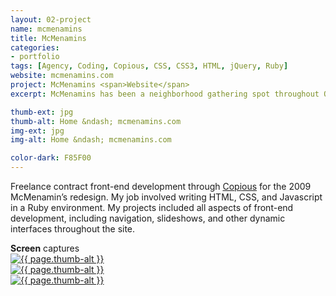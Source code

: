 ```yaml
---
layout: 02-project
name: mcmenamins
title: McMenamins
categories:
- portfolio
tags: [Agency, Coding, Copious, CSS, CSS3, HTML, jQuery, Ruby]
website: mcmenamins.com
project: McMenamins <span>Website</span>
excerpt: McMenamins has been a neighborhood gathering spot throughout Oregon and Washington since 1983. They handcraft their own beer, wine, spirits and coffee. They offer an eclectic mix of pubs, historic hotels, movie theaters, concert venues, spas, and events.

thumb-ext: jpg
thumb-alt: Home &ndash; mcmenamins.com
img-ext: jpg
img-alt: Home &ndash; mcmenamins.com

color-dark: F85F00
---
```

Freelance contract front-end development through <a href="http://copio.us/">Copious</a> for the 2009 McMenamin’s redesign. My job involved writing HTML, CSS, and Javascript in a Ruby environment. My projects included all aspects of front-end development, including navigation, slideshows, and other dynamic interfaces throughout the site.

<section class="cf">
  <span class="title--section"><b>Screen</b> captures</span>
  <div class="grid grid--guttersLarge grid-wrap thumb-grid">
    <div class="thumb grid-cell show-me animated">
      <a href="#" class="fluidbox">
        <img src="/images/portfolio/{{ page.name }}/{{ page.name }}-01.{{ page.img-ext }}" alt="{{ page.thumb-alt }}" class="img-responsive">
      </a>
    </div>
    <div class="thumb grid-cell show-me animated">
      <a href="#" class="fluidbox">
        <img src="/images/portfolio/{{ page.name }}/{{ page.name }}-02.{{ page.img-ext }}" alt="{{ page.thumb-alt }}" class="img-responsive">
      </a>
    </div>
    <div class="thumb grid-cell show-me animated">
      <a href="#" class="fluidbox">
        <img src="/images/portfolio/{{ page.name }}/{{ page.name }}-03.{{ page.img-ext }}" alt="{{ page.thumb-alt }}" class="img-responsive">
      </a>
    </div>
  </div>
</section>
